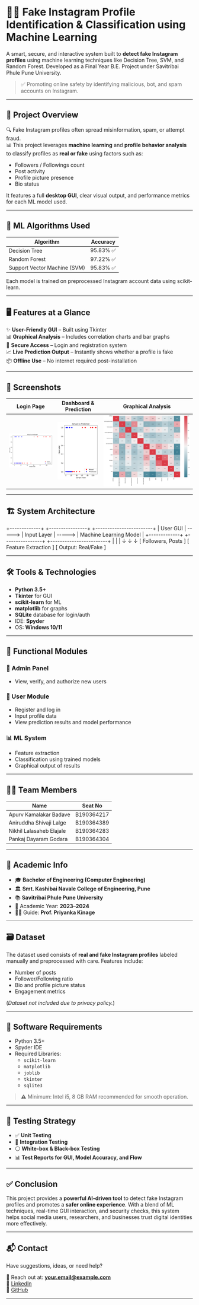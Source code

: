 # 🕵️‍♂️ Fake Instagram Profile Identification & Classification using Machine Learning

A smart, secure, and interactive system built to **detect fake Instagram profiles** using machine learning techniques like Decision Tree, SVM, and Random Forest. Developed as a Final Year B.E. Project under Savitribai Phule Pune University.

> ✅ Promoting online safety by identifying malicious, bot, and spam accounts on Instagram.

---

## 📌 Project Overview

🔍 Fake Instagram profiles often spread misinformation, spam, or attempt fraud.  
📊 This project leverages **machine learning** and **profile behavior analysis** to classify profiles as **real or fake** using factors such as:

- Followers / Followings count  
- Post activity  
- Profile picture presence  
- Bio status  

It features a full **desktop GUI**, clear visual output, and performance metrics for each ML model used.

---

## 🧠 ML Algorithms Used

| Algorithm         | Accuracy     |
|------------------|--------------|
| Decision Tree     | 95.83% ✅      |
| Random Forest     | 97.22% ✅     |
| Support Vector Machine (SVM) | 95.83% ✅      |

Each model is trained on preprocessed Instagram account data using scikit-learn.

---

## 🖥️ Features at a Glance

✨ **User-Friendly GUI** – Built using Tkinter  
📊 **Graphical Analysis** – Includes correlation charts and bar graphs  
🔐 **Secure Access** – Login and registration system  
📈 **Live Prediction Output** – Instantly shows whether a profile is fake  
📦 **Offline Use** – No internet required post-installation

---

## 📸 Screenshots

| Login Page | Dashboard & Prediction | Graphical Analysis |
|------------|-------------------------|---------------------|
| ![Login](Fake%20Instagram%20Profile%20Prediction%20100%25%20code/Figure%202024-01-25%20130624%20(0).png) | ![Prediction](Fake%20Instagram%20Profile%20Prediction%20100%25%20code/Figure%202024-01-25%20130624%20(2).png) | ![Charts](Fake%20Instagram%20Profile%20Prediction%20100%25%20code/Correlation.png) |

---

## 🏗️ System Architecture

+-------------+ +----------------+ +------------------------+
| User GUI | -----> | Input Layer | -----> | Machine Learning Model |
+-------------+ +----------------+ +------------------------+
| | |
↓ ↓ ↓
[ Followers, Posts ] [ Feature Extraction ] [ Output: Real/Fake ]


---

## 🛠️ Tools & Technologies

- **Python 3.5+**
- **Tkinter** for GUI
- **scikit-learn** for ML
- **matplotlib** for graphs
- **SQLite** database for login/auth
- IDE: **Spyder**
- OS: **Windows 10/11**

---

## 🧪 Functional Modules

### 🔐 Admin Panel
- View, verify, and authorize new users

### 👤 User Module
- Register and log in
- Input profile data
- View prediction results and model performance

### 📊 ML System
- Feature extraction
- Classification using trained models
- Graphical output of results

---

## 🧑‍💻 Team Members

| Name                        | Seat No         |
|----------------------------|-----------------|
| Apurv Kamalakar Badave     | B190364217      |
| Aniruddha Shivaji Lalge    | B190364389      |
| Nikhil Lalasaheb Elajale   | B190364283      |
| Pankaj Dayaram Godara      | B190364304      |

---

## 🏫 Academic Info

- 🎓 **Bachelor of Engineering (Computer Engineering)**  
- 🏛️ **Smt. Kashibai Navale College of Engineering, Pune**  
- 📚 **Savitribai Phule Pune University**  
- 📅 Academic Year: **2023–2024**  
- 👩‍🏫 Guide: **Prof. Priyanka Kinage**

---

## 🗃️ Dataset

The dataset used consists of **real and fake Instagram profiles** labeled manually and preprocessed with care. Features include:

- Number of posts  
- Follower/Following ratio  
- Bio and profile picture status  
- Engagement metrics  

(*Dataset not included due to privacy policy.*)

---

## 🧾 Software Requirements

- Python 3.5+
- Spyder IDE
- Required Libraries:
  - `scikit-learn`
  - `matplotlib`
  - `joblib`
  - `tkinter`
  - `sqlite3`

> ⚠️ Minimum: Intel i5, 8 GB RAM recommended for smooth operation.

---

## 🧪 Testing Strategy

- ✅ **Unit Testing**  
- 🔄 **Integration Testing**  
- ⚪ **White-box & Black-box Testing**  
- 📊 **Test Reports for GUI, Model Accuracy, and Flow**

---

## ✅ Conclusion

This project provides a **powerful AI-driven tool** to detect fake Instagram profiles and promotes a **safer online experience**. With a blend of ML techniques, real-time GUI interaction, and security checks, this system helps social media users, researchers, and businesses trust digital identities more effectively.

---

## 📬 Contact

Have suggestions, ideas, or need help?

📧 Reach out at: **your.email@example.com**  
🔗 [LinkedIn](https://www.linkedin.com/in/aniruddha-lalge-aa06041b3/)  
🐙 [GitHub](https://github.com/aniruddha7447)

---
